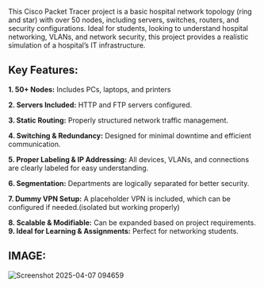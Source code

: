 This Cisco Packet Tracer project is a basic hospital network topology (ring and star) with over 50 nodes, including servers, switches, routers, and security configurations. Ideal for students, looking to understand hospital networking, VLANs, and network security, this project provides a realistic simulation of a hospital’s IT infrastructure.

## Key Features:																																																																																																														
**1. 50+ Nodes:** Includes PCs, laptops, and printers                                                                                                                             																						

**2. Servers Included:** HTTP and FTP servers configured.																																																																																			

**3. Static Routing:** Properly structured network traffic management.																																																																																						

**4. Switching & Redundancy:** Designed for minimal downtime and efficient communication. 


**5. Proper Labeling & IP Addressing:** All devices, VLANs, and connections are clearly labeled for easy understanding.                                                                                                                       

**6. Segmentation:** Departments are logically separated for better security.		                                                                                                                                                            

**7. Dummy VPN Setup:** A placeholder VPN is included, which can be configured if needed.(isolated but working properly)                                                                                                                                                

**8. Scalable & Modifiable:** Can be expanded based on project requirements.	                                                                                                                                																						
**9. Ideal for Learning & Assignments:** Perfect for networking students.

## IMAGE:


![Screenshot 2025-04-07 094659](https://github.com/user-attachments/assets/ac028478-6cc7-4ee1-93d9-b2d6fb2f29d9)
